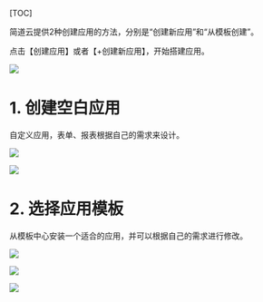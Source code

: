 
[TOC]

简道云提供2种创建应用的方法，分别是“创建新应用”和“从模板创建”。

点击【创建应用】或者【+创建新应用】，开始搭建应用。

![](http://dn-jdy-blog.qbox.me/2016-11-08_5821879d7cc6b.jpg)

# 1. 创建空白应用

自定义应用，表单、报表根据自己的需求来设计。

![](http://dn-jdy-blog.qbox.me/2016-11-08_58218d6313da3.jpg)

![](http://dn-jdy-blog.qbox.me/2016-11-17_582d0b90b78f1.jpg)

# 2. 选择应用模板

从模板中心安装一个适合的应用，并可以根据自己的需求进行修改。

![](http://dn-jdy-blog.qbox.me/2016-11-08_58218e2ba630a.jpg)

![](http://dn-jdy-blog.qbox.me/2016-11-08_5821884ce2084.jpg)

![](http://dn-jdy-blog.qbox.me/2016-11-08_58218838166d0.jpg)


